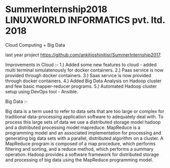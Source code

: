 # SummerInternship2018 LINUXWORLD INFORMATICS pvt. ltd. 2018
Cloud Computing + Big Data

last year project https://github.com/ankitjoshinitjsr/SummerInternship2017.

Improvements in Cloud  :-
1.) Added some new features to cloud - added multi terminal simulatenously for docker containers.
2.) Paas service is now provided through docker containers.
3.) Saas service is now provided through docker containers.
4.) Added Big Data Analysis on Hadoop cluster and few basic mapper-reducer programs.
5.) Automated Hadoop cluster setup using DevOps tool - Ansible. 

Big Data :-

Big data is a term used to refer to data sets that are too large or complex for traditional data-processing application software to
adequately deal with. To process this large sets of data we use a distributed storage model hadoop and a distributed processing model mapreduce.
MapReduce is a programming model and an associated implementation for processing and generating big data sets with a parallel, distributed algorithm on a cluster. A MapReduce program is composed of a map procedure, which performs filtering and sorting, and a reduce method, which performs a summary operation.
Hadoop provides a software framework for distributed storage and processing of big data using the MapReduce programming model.

